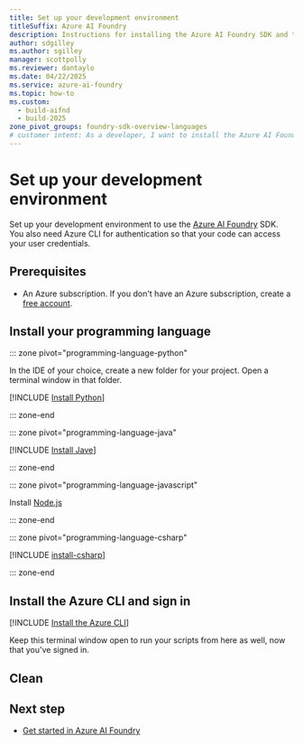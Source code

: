 ```yaml
---
title: Set up your development environment
titleSuffix: Azure AI Foundry
description: Instructions for installing the Azure AI Foundry SDK and the Azure CLI
author: sdgilley
ms.author: sgilley
manager: scottpolly
ms.reviewer: dantaylo
ms.date: 04/22/2025
ms.service: azure-ai-foundry
ms.topic: how-to
ms.custom:
  - build-aifnd
  - build-2025
zone_pivot_groups: foundry-sdk-overview-languages
# customer intent: As a developer, I want to install the Azure AI Foundry SDK in my development environment
---
```


# Set up your development environment

Set up your development environment to use the [Azure AI Foundry](https://ai.azure.com/?cid=learnDocs) SDK. You also need Azure CLI for authentication so that your code can access your user credentials.

## Prerequisites

- An Azure subscription. If you don't have an Azure subscription, create a [free account](https://azure.microsoft.com/free/).


## Install your programming language 

::: zone pivot="programming-language-python"

In the IDE of your choice, create a new folder for your project. Open a terminal window in that folder.

[!INCLUDE [Install Python](../../includes/install-python.md)]

::: zone-end

::: zone pivot="programming-language-java"

[!INCLUDE [Install Jave](../../includes/install-java.md)]

::: zone-end

::: zone pivot="programming-language-javascript"

Install [Node.js](https://nodejs.org/)

::: zone-end

::: zone pivot="programming-language-csharp"

[!INCLUDE [install-csharp](../../includes/install-csharp.md)]

::: zone-end

<a name="installs"></a>

##  Install the Azure CLI and sign in 

[!INCLUDE [Install the Azure CLI](../../includes/install-cli.md)]

Keep this terminal window open to run your scripts from here as well, now that you've signed in.

## Clean

## Next step

* [Get started in Azure AI Foundry](../../quickstarts/get-started-code.md)
